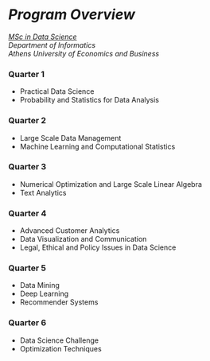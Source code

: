 # *Program Overview*

[*MSc in Data Science*](https://datascience.aueb.gr/)  
*Department of Informatics*  
*Athens University of Economics and Business*


### Quarter 1
 - Practical Data Science
 - Probability and Statistics for Data Analysis
   
### Quarter 2
- Large Scale Data Management
- Machine Learning and Computational Statistics
  
### Quarter 3
- Numerical Optimization and Large Scale Linear Algebra
- Text Analytics
  
### Quarter 4
- Advanced Customer Analytics 
- Data Visualization and Communication
- Legal, Ethical and Policy Issues in Data Science
  
### Quarter 5
- Data Mining 
- Deep Learning 
- Recommender Systems 

### Quarter 6
- Data Science Challenge 
- Optimization Techniques 
